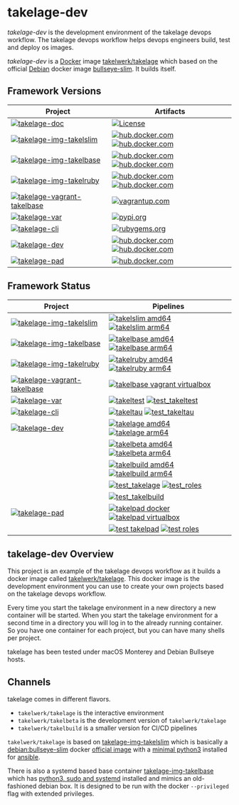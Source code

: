 # takelage-dev

*takelage-dev* is the development environment 
of the takelage devops workflow.
The takelage devops workflow helps devops engineers
build, test and deploy os images.

*takelage-dev* is a
[Docker](https://www.docker.com) image 
[takelwerk/takelage](http://hub.docker.com/r/takelwerk/takelage)
which based on the official [Debian](https://www.debian.org) docker image
[bullseye-slim](https://hub.docker.com/_/debian). 
It builds itself.

## Framework Versions

| Project                                                                                                                                                             | Artifacts                                                                                                                                                                                                                                                                                                                                                                 |
|---------------------------------------------------------------------------------------------------------------------------------------------------------------------|---------------------------------------------------------------------------------------------------------------------------------------------------------------------------------------------------------------------------------------------------------------------------------------------------------------------------------------------------------------------------|
| [![takelage-doc](https://img.shields.io/badge/github-takelage--doc-purple)](https://github.com/takelwerk/takelage-doc)                                            | [![License](https://img.shields.io/badge/license-GNU_GPLv3-blue)](https://github.com/takelwerk/takelage-doc/blob/main/LICENSE)                                                                                                                                                                                                                                            |
| [![takelage-img-takelslim](https://img.shields.io/badge/github-takelage--img--takelslim-purple)](https://github.com/takelwerk/takelage-img-takelslim)             | [![hub.docker.com](https://img.shields.io/docker/v/takelwerk/takelslim/latest?label=hub.docker.com&arch=amd64&color=teal)](https://hub.docker.com/r/takelwerk/takelslim) [![hub.docker.com](https://img.shields.io/docker/v/takelwerk/takelslim/latest?label=hub.docker.com&arch=arm64&color=slateblue)](https://hub.docker.com/r/takelwerk/takelslim)                  | 
| [![takelage-img-takelbase](https://img.shields.io/badge/github-takelage--img--takelbase-purple)](https://github.com/takelwerk/takelage-img-takelbase)             | [![hub.docker.com](https://img.shields.io/docker/v/takelwerk/takelbase/latest?label=hub.docker.com&arch=amd64&color=teal)](https://hub.docker.com/r/takelwerk/takelbase) [![hub.docker.com](https://img.shields.io/docker/v/takelwerk/takelbase/latest?label=hub.docker.com&arch=arm64&color=slateblue)](https://hub.docker.com/r/takelwerk/takelbase)                    | 
| [![takelage-img-takelruby](https://img.shields.io/badge/github-takelage--img--takelruby-purple)](https://github.com/takelwerk/takelage-img-takelruby)             | [![hub.docker.com](https://img.shields.io/docker/v/takelwerk/takelruby/latest?label=hub.docker.com&arch=amd64&color=teal)](https://hub.docker.com/r/takelwerk/takelruby) [![hub.docker.com](https://img.shields.io/docker/v/takelwerk/takelruby/latest?label=hub.docker.com&arch=arm64&color=slateblue)](https://hub.docker.com/r/takelwerk/takelruby)                    | 
| [![takelage-vagrant-takelbase](https://img.shields.io/badge/github-takelage--vagrant--takelbase-purple)](https://github.com/takelwerk/takelage-vagrant-takelbase) | [![vagrantup.com](https://img.shields.io/badge/vagrantup.com-debian--bullseye-blue)](https://app.vagrantup.com/takelwerk/boxes/takelbase)                                                                                                                                                                                                                                 | 
| [![takelage-var](https://img.shields.io/badge/github-takelage--var-purple)](https://github.com/takelwerk/takelage-var)                                            | [![pypi,org](https://img.shields.io/pypi/v/pytest-takeltest?label=pypi.org&color=blue)](https://pypi.org/project/pytest-takeltest/)                                                                                                                                                                                                                                       |
| [![takelage-cli](https://img.shields.io/badge/github-takelage--cli-purple)](https://github.com/takelwerk/takelage-cli)                                            | [![rubygems.org](https://img.shields.io/gem/v/takeltau?label=rubygems.org&color=blue)](https://rubygems.org/gems/takeltau)                                                                                                                                                                                                                                                |
| [![takelage-dev](https://img.shields.io/badge/github-takelage--dev-purple)](https://github.com/takelwerk/takelage-dev)                                            | [![hub.docker.com](https://img.shields.io/docker/v/takelwerk/takelage/latest?label=hub.docker.com&arch=amd64&sort=semver&color=teal)](https://hub.docker.com/r/takelwerk/takelage) [![hub.docker.com](https://img.shields.io/docker/v/takelwerk/takelage/latest?label=hub.docker.com&arch=arm64&sort=semver&color=slateblue)](https://hub.docker.com/r/takelwerk/takelage) |
| [![takelage-pad](https://img.shields.io/badge/github-takelage--pad-purple)](https://github.com/takelwerk/takelage-pad)                                            | [![hub.docker.com](https://img.shields.io/docker/v/takelwerk/takelpad/latest?label=hub.docker.com&sort=semver&color=blue)](https://hub.docker.com/r/takelwerk/takelpad)                                                                                                                                                                                                   |

## Framework Status

| Project                                                                                                                                                 | Pipelines                                                                                                                                                                                                                                                                                                                                                                                                                                                                                               |
|---------------------------------------------------------------------------------------------------------------------------------------------------------|---------------------------------------------------------------------------------------------------------------------------------------------------------------------------------------------------------------------------------------------------------------------------------------------------------------------------------------------------------------------------------------------------------------------------------------------------------------------------------------------------------|
| [![takelage-img-takelslim](https://img.shields.io/badge/github-takelage--img--takelslim-purple)](https://github.com/takelwerk/takelage-img-takelslim) | [![takelslim amd64](https://img.shields.io/github/actions/workflow/status/takelwerk/takelage-img-takelslim/takelslim_amd64.yml?label=takelslim%20amd64)](https://github.com/takelwerk/takelage-img-takelslim/actions/workflows/takelslim_amd64.yml) [![takelslim arm64](https://img.shields.io/github/actions/workflow/status/takelwerk/takelage-img-takelslim/takelslim_arm64.yml?label=takelslim%20arm64)](https://github.com/takelwerk/takelage-img-takelslim/actions/workflows/takelslim_arm64.yml) |
| [![takelage-img-takelbase](https://img.shields.io/badge/github-takelage--img--takelbase-purple)](https://github.com/takelwerk/takelage-img-takelbase) | [![takelbase amd64](https://img.shields.io/github/actions/workflow/status/takelwerk/takelage-img-takelbase/takelbase_amd64.yml?label=takelbase%20amd64)](https://github.com/takelwerk/takelage-img-takelbase/actions/workflows/takelbase_amd64.yml) [![takelbase arm64](https://img.shields.io/github/actions/workflow/status/takelwerk/takelage-img-takelbase/takelbase_arm64.yml?label=takelbase%20arm64)](https://github.com/takelwerk/takelage-img-takelbase/actions/workflows/takelbase_arm64.yml) |
| [![takelage-img-takelruby](https://img.shields.io/badge/github-takelage--img--takelruby-purple)](https://github.com/takelwerk/takelage-img-takelruby) | [![takelruby amd64](https://img.shields.io/github/actions/workflow/status/takelwerk/takelage-img-takelruby/takelruby_amd64.yml?label=takelruby%20amd64)](https://github.com/takelwerk/takelage-img-takelruby/actions/workflows/takelruby_amd64.yml) [![takelruby arm64](https://img.shields.io/github/actions/workflow/status/takelwerk/takelage-img-takelruby/takelruby_arm64.yml?label=takelruby%20arm64)](https://github.com/takelwerk/takelage-img-takelruby/actions/workflows/takelruby_arm64.yml) |
| [![takelage-vagrant-takelbase](https://img.shields.io/badge/github-takelage--vagrant--takelbase-purple)](https://github.com/takelwerk/takelage-vagrant-takelbase) | [![takelbase vagrant virtualbox](https://img.shields.io/github/actions/workflow/status/takelwerk/takelage-vagrant-takelbase/takelbase-vagrant-virtualbox.yml?label=takelbase%20vagrant%20virtualbox)](https://github.com/takelwerk/takelage-vagrant-takelbase/actions/workflows/takelbase-vagrant-virtualbox.yml)                                                                                                                                                                                       |
| [![takelage-var](https://img.shields.io/badge/github-takelage--var-purple)](https://github.com/takelwerk/takelage-var) | [![takeltest](https://img.shields.io/github/actions/workflow/status/takelwerk/takelage-var/takeltest.yml?label=takeltest)](https://github.com/takelwerk/takelage-var/actions/workflows/takeltest.yml) [![test_takeltest](https://img.shields.io/github/actions/workflow/status/takelwerk/takelage-var/test_takeltest.yml?label=test%20takeltest)](https://github.com/takelwerk/takelage-var/actions/workflows/test_takeltest.yml)                                                                       |
| [![takelage-cli](https://img.shields.io/badge/github-takelage--cli-purple)](https://github.com/takelwerk/takelage-cli) | [![takeltau](https://img.shields.io/github/actions/workflow/status/takelwerk/takelage-cli/takeltau.yml?label=takeltau)](https://github.com/takelwerk/takelage-cli/actions/workflows/takeltau.yml) [![test_takeltau](https://img.shields.io/github/actions/workflow/status/takelwerk/takelage-cli/test_takeltau.yml?label=test%20takeltau)](https://github.com/takelwerk/takelage-cli/actions/workflows/test_takeltau.yml)                                                                               |
| [![takelage-dev](https://img.shields.io/badge/github-takelage--dev-purple)](https://github.com/takelwerk/takelage-dev) | [![takelage amd64](https://img.shields.io/github/actions/workflow/status/takelwerk/takelage-dev/takelage_amd64.yml?label=takelage%20amd64)](https://github.com/takelwerk/takelage-dev/actions/workflows/takelage_amd64.yml) [![takelage arm64](https://img.shields.io/github/actions/workflow/status/takelwerk/takelage-dev/takelage_arm64.yml?label=takelage%20arm64)](https://github.com/takelwerk/takelage-dev/actions/workflows/takelage_arm64.yml)                                                 |
| | [![takelbeta amd64](https://img.shields.io/github/actions/workflow/status/takelwerk/takelage-dev/takelbeta_amd64.yml?label=takelbeta%20amd64)](https://github.com/takelwerk/takelage-dev/actions/workflows/takelbeta_amd64.yml) [![takelbeta arm64](https://img.shields.io/github/actions/workflow/status/takelwerk/takelage-dev/takelbeta_arm64.yml?label=takelbeta%20arm64)](https://github.com/takelwerk/takelage-dev/actions/workflows/takelbeta_arm64.yml)                                         |
| | [![takelbuild amd64](https://img.shields.io/github/actions/workflow/status/takelwerk/takelage-dev/takelbuild_amd64.yml?label=takelbuild%20amd64)](https://github.com/takelwerk/takelage-dev/actions/workflows/takelbuild_amd64.yml) [![takelbuild arm64](https://img.shields.io/github/actions/workflow/status/takelwerk/takelage-dev/takelbuild_arm64.yml?label=takelbuild%20arm64)](https://github.com/takelwerk/takelage-dev/actions/workflows/takelbuild_arm64.yml)                                 |
| | [![test_takelage](https://img.shields.io/github/actions/workflow/status/takelwerk/takelage-dev/test_takelage.yml?label=test%20takelage)](https://github.com/takelwerk/takelage-dev/actions/workflows/test_takelage.yml) [![test_roles](https://img.shields.io/github/actions/workflow/status/takelwerk/takelage-dev/test_roles.yml?label=test%20roles)](https://github.com/takelwerk/takelage-dev/actions/workflows/test_roles.yml)                                                                     |
| | [![test_takelbuild](https://img.shields.io/github/actions/workflow/status/takelwerk/takelage-dev/test_takelbuild.yml?label=test%20takelbuild)](https://github.com/takelwerk/takelage-dev/actions/workflows/test_takelbuild.yml)                                                                                                                                                                                                                                                                         |
| [![takelage-pad](https://img.shields.io/badge/github-takelage--pad-purple)](https://github.com/takelwerk/takelage-pad) | [![takelpad docker](https://img.shields.io/github/actions/workflow/status/takelwerk/takelage-pad/takelpad_docker.yml?label=takelpad%20docker)](https://github.com/takelwerk/takelage-pad/actions/workflows/takelpad_docker.yml) [![takelpad virtualbox](https://img.shields.io/github/actions/workflow/status/takelwerk/takelage-pad/takelpad_virtualbox.yml?label=takelpad%20virtualbox)](https://github.com/takelwerk/takelage-pad/actions/workflows/takelpad_virtualbox.yml)                        |
| | [![test takelpad](https://img.shields.io/github/actions/workflow/status/takelwerk/takelage-pad/test_takelpad.yml?label=test%20takelpad)](https://github.com/takelwerk/takelage-pad/actions/workflows/test_takelpad.yml) [![test roles](https://img.shields.io/github/actions/workflow/status/takelwerk/takelage-pad/test_roles.yml?label=test%20roles)](https://github.com/takelwerk/takelage-pad/actions/workflows/test_roles.yml)                                                                     |

## takelage-dev Overview

This project is an example of the takelage devops workflow as
it builds a docker image called 
[takelwerk/takelage](https://hub.docker.com/r/takelwerk/takelage).
This docker image is the development environment you can use
to create your own projects based on the takelage devops workflow.

Every time you start the takelage environment in a new directory
a new container will be started.
When you start the takelage environment for a second time in a
directory you will log in to the already running container.
So you have one container for each project,
but you can have many shells per project.

takelage has been tested under macOS Monterey and Debian Bullseye hosts.

## Channels

takelage comes in different flavors.
* `takelwerk/takelage` is the interactive environment 
* `takelwerk/takelbeta` is the development version of `takelwerk/takelage`
* `takelwerk/takelbuild` is a smaller version for CI/CD pipelines

`takelwerk/takelage` is based on
[takelage-img-takelslim](https://github.com/takelwerk/takelage-img-takelslim)
which is basically a 
[debian:bullseye-slim](https://hub.docker.com/_/debian)
docker 
[official image](https://docs.docker.com/docker-hub/official_images/)
with a
[minimal python3](https://github.com/takelwerk/takelage-img-takelslim/blob/main/packer/templates/takelslim/docker/main.pkr.hcl)
installed for 
[ansible](https://docs.ansible.com/ansible/latest/).

There is also a systemd based base container
[takelage-img-takelbase](https://github.com/takelwerk/takelage-img-takelbase)
which has 
[python3, sudo and systemd](https://github.com/takelwerk/takelage-img-takelbase/blob/main/packer/templates/takelbase/docker/bin/install-debian.bash)
installed and mimics an old-fashioned debian box. 
It is designed to be run with the docker
`--privileged` flag with extended privileges.
